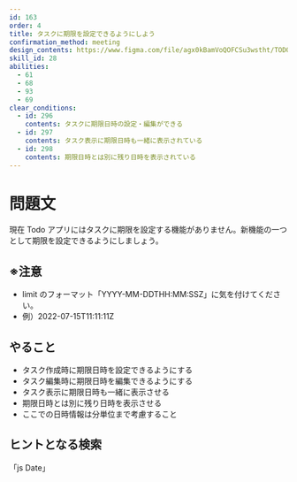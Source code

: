 ```yaml
---
id: 163
order: 4
title: タスクに期限を設定できるようにしよう
confirmation_method: meeting
design_contents: https://www.figma.com/file/agx0kBamVoQOFCSu3wstht/TODO_app?node-id=0%3A1
skill_id: 28
abilities:
  - 61
  - 68
  - 93
  - 69
clear_conditions:
  - id: 296
    contents: タスクに期限日時の設定・編集ができる
  - id: 297
    contents: タスク表示に期限日時も一緒に表示されている
  - id: 298
    contents: 期限日時とは別に残り日時を表示されている
---
```


# 問題文

現在 Todo アプリにはタスクに期限を設定する機能がありません。新機能の一つとして期限を設定できるようにしましょう。

## ※注意

- limit のフォーマット「YYYY-MM-DDTHH:MM:SSZ」に気を付けてください。
- 例）2022-07-15T11:11:11Z

## やること

- タスク作成時に期限日時を設定できるようにする
- タスク編集時に期限日時を編集できるようにする
- タスク表示に期限日時も一緒に表示させる
- 期限日時とは別に残り日時を表示させる
- ここでの日時情報は分単位まで考慮すること

## ヒントとなる検索

「js Date」
